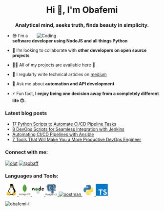 <h1 align="center">Hi 👋, I'm Obafemi</h1>
<h3 align="center">Analytical mind, seeks truth, finds beauty in simplicity.</h3>
<img align="right" alt="Coding" width="400" src="https://64.media.tumblr.com/33cec5fffbef6cf57aed4e538a85407c/tumblr_onxl2newUq1w05w8zo1_500.gif" >

<!--   -->

- 😎 I'm a **software developer using NodeJS and all things Python**

<!-- - 🔭 I’m currently working on **something exciting using OpenAI** -->

<!-- - 🌱 I’m currently learning **AI and machine learning** -->

- 👯 I’m looking to collaborate with **other developers on open source projects**

- 👨‍💻 All of my projects are available [here 🙂](https://github.com/obafemi-i)

<!-- - 👨‍💻 All of my projects are available at [https://github.com/obafemi-i](https://github.com/obafemi-i) -->

- 📝 I regularly write technical articles on [medium](https://medium.com/@obaff)

<!-- - 📝 I regularly write articles on [https://medium.com](https://medium.com/@obaff) -->

- 💬 Ask me about **automation and API development**

<!-- - 📫 How to reach me **o.olutunda@gmail.com** -->

- ⚡ Fun fact, **I enjoy being one decision away from a completely different life 🙃.**

### Latest blog posts
<!-- BLOG-POST-LIST:START -->
- [17 Python Scripts to Automate CI/CD Pipeline Tasks](https://medium.com/@obaff/17-python-scripts-to-automate-ci-cd-pipeline-tasks-1dbe2f5d70bc?source=rss-e3fdedef2fb5------2)
- [8 DevOps Scripts for Seamless Integration with Jenkins](https://blog.devops.dev/8-devops-scripts-for-seamless-integration-with-jenkins-7070d024f8a0?source=rss-e3fdedef2fb5------2)
- [Automating CI/CD Pipelines with Ansible](https://medium.com/@obaff/automating-ci-cd-pipelines-with-ansible-dcf2b4bb558d?source=rss-e3fdedef2fb5------2)
- [7 Tools That Will Make You a More Productive DevOps Engineer](https://medium.com/@obaff/7-tools-that-will-make-you-a-more-productive-devops-engineer-47ccff5b7060?source=rss-e3fdedef2fb5------2)
<!-- BLOG-POST-LIST:END -->

<h3 align="left">Connect with me:</h3>
<p align="left">
<a href="https://linkedin.com/in/olut" target="blank"><img align="center" src="https://raw.githubusercontent.com/rahuldkjain/github-profile-readme-generator/master/src/images/icons/Social/linked-in-alt.svg" alt="olut" height="30" width="40" /></a>
<a href="https://medium.com/@obaff" target="blank"><img align="center" src="https://raw.githubusercontent.com/rahuldkjain/github-profile-readme-generator/master/src/images/icons/Social/medium.svg" alt="@obaff" height="30" width="40" /></a>
</p>

<h3 align="left">Languages and Tools:</h3>
<a href="https://www.linux.org/" target="_blank" rel="noreferrer"> <img src="https://raw.githubusercontent.com/devicons/devicon/master/icons/linux/linux-original.svg" alt="linux" width="40" height="40"/> </a> <a href="https://www.mongodb.com/" target="_blank" rel="noreferrer"> <img src="https://raw.githubusercontent.com/devicons/devicon/master/icons/mongodb/mongodb-original-wordmark.svg" alt="mongodb" width="40" height="40"/> </a> <a href="https://nodejs.org" target="_blank" rel="noreferrer"> <img src="https://raw.githubusercontent.com/devicons/devicon/master/icons/nodejs/nodejs-original-wordmark.svg" alt="nodejs" width="40" height="40"/> </a> <a href="https://www.postgresql.org" target="_blank" rel="noreferrer"> <img src="https://raw.githubusercontent.com/devicons/devicon/master/icons/postgresql/postgresql-original-wordmark.svg" alt="postgresql" width="40" height="40"/> </a> <a href="https://postman.com" target="_blank" rel="noreferrer"> <img src="https://www.vectorlogo.zone/logos/getpostman/getpostman-icon.svg" alt="postman" width="40" height="40"/> </a> <a href="https://www.python.org" target="_blank" rel="noreferrer"> <img src="https://raw.githubusercontent.com/devicons/devicon/master/icons/python/python-original.svg" alt="python" width="40" height="40"/> </a> <a href="https://www.typescriptlang.org/" target="_blank" rel="noreferrer"> <img src="https://raw.githubusercontent.com/devicons/devicon/master/icons/typescript/typescript-original.svg" alt="typescript" width="40" height="40"/> </a> </p>

<p><img align="left" src="https://github-readme-stats.vercel.app/api/top-langs?username=obafemi-i&show_icons=true&locale=en&layout=compact" alt="obafemi-i" /></p>

<!-- <p>&nbsp;<img align="center" src="https://github-readme-stats.vercel.app/api?username=obafemi-i&show_icons=true&locale=en" alt="obafemi-i" /></p> -->

<!-- <p><img align="center" src="https://github-readme-streak-stats.herokuapp.com/?user=obafemi-i&" alt="obafemi-i" /></p> -->
